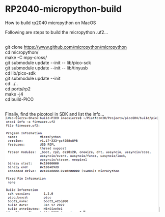 # RP2040-micropython-build
How to build rp2040 micropython on MacOS

Following are steps to build the micropython .uf2... <br><br>

  git clone https://www.github.com/micropython/micropython<br>
  cd micropython/<br>
  make -C mpy-cross/<br>
  git submodule update --init -- lib/pico-sdk<br>
  git submodule update --init -- lib/tinyusb<br>
  cd lib/pico-sdk<br>
  git submodule update --init<br>
  cd ../..<br>
  cd ports/rp2<br>
  make -j4<br>
  cd build-PICO
  <br><br>
  
Finally, find the picotool in SDK and list the info...  <br>
<img src="pic/picotool-micropython.png"/>
<br/>
